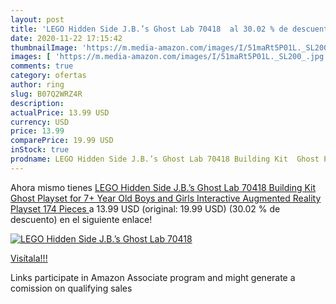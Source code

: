 ```yaml
---
layout: post
title: 'LEGO Hidden Side J.B.’s Ghost Lab 70418  al 30.02 % de descuento'
date: 2020-11-22 17:15:42
thumbnailImage: 'https://m.media-amazon.com/images/I/51maRt5P01L._SL200_.jpg'
images: [ 'https://m.media-amazon.com/images/I/51maRt5P01L._SL200_.jpg' ]
comments: true
category: ofertas
author: ring
slug: B07Q2WRZ4R
description:
actualPrice: 13.99 USD
currency: USD
price: 13.99
comparePrice: 19.99 USD
inStock: true
prodname: LEGO Hidden Side J.B.’s Ghost Lab 70418 Building Kit  Ghost Playset for 7+ Year Old Boys and Girls  Interactive Augmented Reality Playset  174 Pieces 
---
```


Ahora mismo tienes [LEGO Hidden Side J.B.’s Ghost Lab 70418 Building Kit  Ghost Playset for 7+ Year Old Boys and Girls  Interactive Augmented Reality Playset  174 Pieces ](https://www.amazon.com/dp/B07Q2WRZ4R/?tag=tolees-20) a 13.99 USD (original: 19.99 USD) (30.02 %  de descuento) en el siguiente enlace!

[![LEGO Hidden Side J.B.’s Ghost Lab 70418 ](https://m.media-amazon.com/images/I/51maRt5P01L._SL200_.jpg)](https://www.amazon.com/dp/B07Q2WRZ4R/?tag=tolees-20)

[Visítala!!!](https://www.amazon.com/dp/B07Q2WRZ4R/?tag=tolees-20)

Links participate in Amazon Associate program and might generate a comission on qualifying sales
